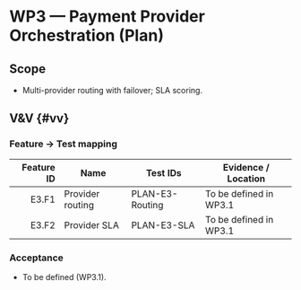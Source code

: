# WP3 — Payment Provider Orchestration (Plan)

## Scope
- Multi-provider routing with failover; SLA scoring.

## V&V {#vv}
### Feature → Test mapping
| Feature ID | Name | Test IDs | Evidence / Location |
|-----------:|------|----------|---------------------|
| E3.F1 | Provider routing | PLAN-E3-Routing | To be defined in WP3.1 |
| E3.F2 | Provider SLA | PLAN-E3-SLA | To be defined in WP3.1 |

### Acceptance
- To be defined (WP3.1).